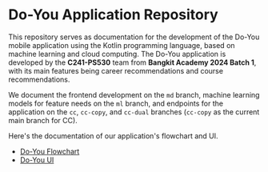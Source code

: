 # Do-You Application Repository

This repository serves as documentation for the development of the Do-You mobile application using the Kotlin programming language, based on machine learning and cloud computing. The Do-You application is developed by the **C241-PS530** team from **Bangkit Academy 2024 Batch 1**, with its main features being career recommendations and course recommendations.

We document the frontend development on the `md` branch, machine learning models for feature needs on the `ml` branch, and endpoints for the application on the `cc`, `cc-copy`, and `cc-dual` branches (`cc-copy` as the current main branch for CC).

Here's the documentation of our application's flowchart and UI.
- [Do-You Flowchart](https://www.figma.com/design/BQd2WL82T30Y3E5wZajkl0/DO-YOU?node-id=12-2&t=xu8sbDnsLrTu6n1U-0)
- [Do-You UI](https://www.figma.com/design/nMrYp9ltwgej5n1eNgM4rI/do-you-c241-ps530?node-id=0-1&t=VKEtnoMzxuAE9EbZ-1)
